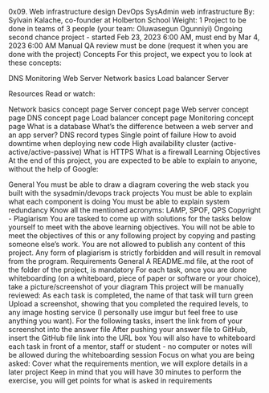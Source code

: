 0x09. Web infrastructure design DevOps SysAdmin web infrastructure By: Sylvain Kalache, co-founder at Holberton School Weight: 1 Project to be done in teams of 3 people (your team: Oluwasegun Ogunniyi) Ongoing second chance project - started Feb 23, 2023 6:00 AM, must end by Mar 4, 2023 6:00 AM Manual QA review must be done (request it when you are done with the project) Concepts For this project, we expect you to look at these concepts:

DNS Monitoring Web Server Network basics Load balancer Server

Resources Read or watch:

Network basics concept page Server concept page Web server concept page DNS concept page Load balancer concept page Monitoring concept page What is a database What’s the difference between a web server and an app server? DNS record types Single point of failure How to avoid downtime when deploying new code High availability cluster (active-active/active-passive) What is HTTPS What is a firewall Learning Objectives At the end of this project, you are expected to be able to explain to anyone, without the help of Google:

General You must be able to draw a diagram covering the web stack you built with the sysadmin/devops track projects You must be able to explain what each component is doing You must be able to explain system redundancy Know all the mentioned acronyms: LAMP, SPOF, QPS Copyright - Plagiarism You are tasked to come up with solutions for the tasks below yourself to meet with the above learning objectives. You will not be able to meet the objectives of this or any following project by copying and pasting someone else’s work. You are not allowed to publish any content of this project. Any form of plagiarism is strictly forbidden and will result in removal from the program. Requirements General A README.md file, at the root of the folder of the project, is mandatory For each task, once you are done whiteboarding (on a whiteboard, piece of paper or software or your choice), take a picture/screenshot of your diagram This project will be manually reviewed: As each task is completed, the name of that task will turn green Upload a screenshot, showing that you completed the required levels, to any image hosting service (I personally use imgur but feel free to use anything you want). For the following tasks, insert the link from of your screenshot into the answer file After pushing your answer file to GitHub, insert the GitHub file link into the URL box You will also have to whiteboard each task in front of a mentor, staff or student - no computer or notes will be allowed during the whiteboarding session Focus on what you are being asked: Cover what the requirements mention, we will explore details in a later project Keep in mind that you will have 30 minutes to perform the exercise, you will get points for what is asked in requirements
